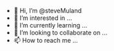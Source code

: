 - 👋 Hi, I’m @steveMuland
- 👀 I’m interested in ...
- 🌱 I’m currently learning ...
- 💞️ I’m looking to collaborate on ...
- 📫 How to reach me ...

<!---
steveMuland/steveMuland is a ✨ special ✨ repository because its `README.md` (this file) appears on your GitHub profile.
You can click the Preview link to take a look at your changes.
--->
